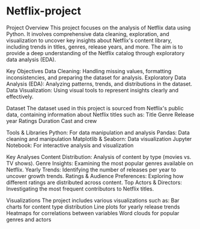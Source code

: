 # Netflix-project
Project Overview
This project focuses on the analysis of Netflix data using Python. It involves comprehensive data cleaning, exploration, and visualization to uncover key insights about Netflix's content library, including trends in titles, genres, release years, and more. The aim is to provide a deep understanding of the Netflix catalog through exploratory data analysis (EDA).

Key Objectives
Data Cleaning: Handling missing values, formatting inconsistencies, and preparing the dataset for analysis.
Exploratory Data Analysis (EDA): Analyzing patterns, trends, and distributions in the dataset.
Data Visualization: Using visual tools to represent insights clearly and effectively.

Dataset
The dataset used in this project is sourced from Netflix's public data, containing information about Netflix titles such as:
Title
Genre
Release year
Ratings
Duration
Cast and crew

Tools & Libraries
Python: For data manipulation and analysis
Pandas: Data cleaning and manipulation
Matplotlib & Seaborn: Data visualization
Jupyter Notebook: For interactive analysis and visualization

Key Analyses
Content Distribution: Analysis of content by type (movies vs. TV shows).
Genre Insights: Examining the most popular genres available on Netflix.
Yearly Trends: Identifying the number of releases per year to uncover growth trends.
Ratings & Audience Preferences: Exploring how different ratings are distributed across content.
Top Actors & Directors: Investigating the most frequent contributors to Netflix titles.

Visualizations
The project includes various visualizations such as:
Bar charts for content type distribution
Line plots for yearly release trends
Heatmaps for correlations between variables
Word clouds for popular genres and actors
